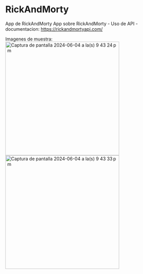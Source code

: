 # RickAndMorty
App de RickAndMorty 
App sobre RickAndMorty - Uso de API  - documentacion: https://rickandmortyapi.com/  

Imagenes de muestra: 
<img width="355" alt="Captura de pantalla 2024-06-04 a la(s) 9 43 24 p  m" src="https://github.com/luchonicolini/RickAndMorty/assets/20882895/9e8d7675-e7d1-4803-a6bf-74864f1c86b3">
<img width="355" alt="Captura de pantalla 2024-06-04 a la(s) 9 43 33 p  m" src="https://github.com/luchonicolini/RickAndMorty/assets/20882895/769939d8-f603-4cd2-bd1b-2aa72333a1c4">
